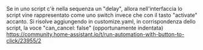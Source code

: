 Se in uno script c'è nella sequenza un "delay", allora nell'interfaccia lo script vine rappresentato come uno switch invece che con il tasto "activate" accanto.
Si risolve aggiungendo in customize.yaml, in corrispondenza dello script, la voce "can_cancel: false" (opportunamente indentata) https://community.home-assistant.io/t/run-automation-with-button-to-click/23955/2 
